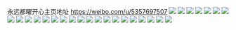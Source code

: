 永远都曜开心主页地址 https://weibo.com/u/5357697507 
![](https://wx4.sinaimg.cn/mw2000/005QAlRVly1h810g73s4jj30u0140gz7.jpg) 
![](https://wx4.sinaimg.cn/mw2000/005QAlRVly1h810g635dpj30u016wah4.jpg) 
![](https://wx4.sinaimg.cn/mw2000/005QAlRVly1h810g81fgaj30u013oalx.jpg) 
![](https://wx4.sinaimg.cn/mw2000/005QAlRVly1h7q1yh1103j30sg250dtc.jpg) 
![](https://wx4.sinaimg.cn/mw2000/005QAlRVly1h7q1yjsqypj30sg1o0agc.jpg) 
![](https://wx4.sinaimg.cn/mw2000/005QAlRVly1h7q1yl4wqgj30se281dvh.jpg) 
![](https://wx4.sinaimg.cn/mw2000/005QAlRVly1h7ejwbhinrj30u010admj.jpg) 
![](https://wx4.sinaimg.cn/mw2000/005QAlRVly1h7ejwc17cjj30u01417bt.jpg) 
![](https://wx4.sinaimg.cn/mw2000/005QAlRVly1h7ejw9wvtdj31400u0toc.jpg) 
![](https://wx4.sinaimg.cn/mw2000/005QAlRVly1h7ejw9629vj30wi0i7gmp.jpg) 
![](https://wx4.sinaimg.cn/mw2000/005QAlRVly1h7ejw89zbjj30u013qjum.jpg) 
![](https://wx4.sinaimg.cn/mw2000/005QAlRVly1h4v8iogor9j30u0140dtq.jpg) 
![](https://wx4.sinaimg.cn/mw2000/005QAlRVly1h4v8gbq7isj32f41b91kx.jpg) 
![](https://wx4.sinaimg.cn/mw2000/005QAlRVly1h4v8gcbe49j310g1kck7j.jpg) 
![](https://wx4.sinaimg.cn/mw2000/005QAlRVly1h4jefadt56j32c03407wi.jpg) 
![](https://wx4.sinaimg.cn/mw2000/005QAlRVly1h4jeez6gnaj30wi17b4fb.jpg) 
![](https://wx4.sinaimg.cn/mw2000/005QAlRVly1h4jeev2xvej31hl28ee7y.jpg) 
![](https://wx4.sinaimg.cn/mw2000/005QAlRVly1h4jef2xdn3j30rs1cwdsf.jpg) 
![](https://wx4.sinaimg.cn/mw2000/005QAlRVly1h4jef38cekj30kl10l0y0.jpg) 
![](https://wx4.sinaimg.cn/mw2000/005QAlRVly1h4jef55o7cj33402c0qv5.jpg) 
![](https://wx4.sinaimg.cn/mw2000/005QAlRVly1h4jef7drezj32bc1v64qq.jpg) 
![](https://wx4.sinaimg.cn/mw2000/005QAlRVly1h4jef1jqs1j32c42ecqv5.jpg) 
![](https://wx4.sinaimg.cn/mw2000/005QAlRVly1h4jef3rdg2j30wh0hrgxi.jpg) 
![](https://wx4.sinaimg.cn/mw2000/005QAlRVly1h4iie755p8j30sg4hv4ou.jpg) 
![](https://wx4.sinaimg.cn/mw2000/005QAlRVly1h4iieqoru2j32dc35s1l1.jpg) 
![](https://wx4.sinaimg.cn/mw2000/005QAlRVly1h4iieu75nyj30sg25v4qp.jpg) 
